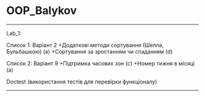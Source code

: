 # OOP_Balykov

_______________________________________________________
Lab_1:

Список 1: Варіант 2 
  +Додаткові методи сортування (Шелла, Бульбашкою) (a)
  +Сортування за зростанням чи спаданням (d)
  
Список 2: Варіант 9
  +Підтримка часових зон (c)
  +Номер тижня в місяці (a)
  
Doctest (використання тестів для перевірки функціоналу)
_______________________________________________________
